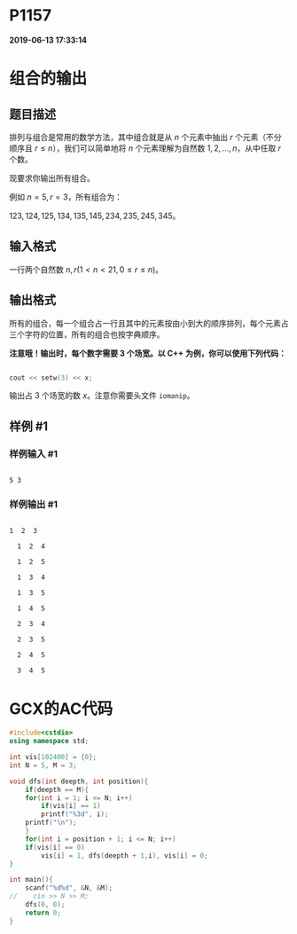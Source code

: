
# P1157

**2019-06-13 17:33:14**
    
# 组合的输出

## 题目描述

排列与组合是常用的数学方法，其中组合就是从 $n$ 个元素中抽出 $r$ 个元素（不分顺序且 $r \le n$），我们可以简单地将 $n$ 个元素理解为自然数 $1,2,\dots,n$，从中任取 $r$ 个数。

现要求你输出所有组合。

例如 $n=5,r=3$，所有组合为：

$123,124,125,134,135,145,234,235,245,345$。

## 输入格式

一行两个自然数 $n,r(1<n<21,0 \le r \le n)$。

## 输出格式

所有的组合，每一个组合占一行且其中的元素按由小到大的顺序排列，每个元素占三个字符的位置，所有的组合也按字典顺序。

**注意哦！输出时，每个数字需要 $3$ 个场宽。以 C++ 为例，你可以使用下列代码：**

```cpp
cout << setw(3) << x;
```

输出占 $3$ 个场宽的数 $x$。注意你需要头文件 `iomanip`。

## 样例 #1

### 样例输入 #1

```
5 3
```

### 样例输出 #1

```
1  2  3
  1  2  4
  1  2  5
  1  3  4
  1  3  5
  1  4  5
  2  3  4
  2  3  5
  2  4  5
  3  4  5
```

# GCX的AC代码
```cpp
#include<cstdio>
using namespace std;

int vis[102400] = {0};
int N = 5, M = 3;

void dfs(int deepth, int position){
    if(deepth == M){
	for(int i = 1; i <= N; i++)
	    if(vis[i] == 1)
		printf("%3d", i);
	printf("\n");
    }
    for(int i = position + 1; i <= N; i++)
	if(vis[i] == 0)
	    vis[i] = 1, dfs(deepth + 1,i), vis[i] = 0;
}

int main(){
    scanf("%d%d", &N, &M);
//    cin >> N >> M;
    dfs(0, 0);
    return 0;
}

```

